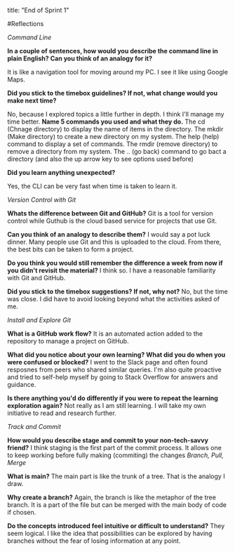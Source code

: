 title: "End of Sprint 1"

#Reflections 

*Command Line*

**In a couple of sentences, how would you describe the command line in plain English? Can you think of an analogy for it?**

It is like a navigation tool for moving around my PC. I see it like using Google Maps.

**Did you stick to the timebox guidelines? If not, what change would you make next time?**

No, because I explored topics a little further in depth. I think I'll manage my time better.
**Name 5 commands you used and what they do.**
The cd (Chnage directory) to display the name of items in the directory.
The mkdir (Make directory) to create a new directory on my system.
The help (help) command to display a set of commands.
The rmdir (remove directory) to remove a directory from my system.
The .. (go back) command to go bact a directory (and also the up arrow key to see options used before)

**Did you learn anything unexpected?**

Yes, the CLI can be very fast when time is taken to learn it.


*Version Control with Git* 

**Whats the difference between Git and GitHub?**
Git is a tool for version control while Guthub is the cloud based service for projects that use Git.

**Can you think of an analogy to describe them?**
I would say a pot luck dinner. Many people use Git and this is uploaded to the cloud. From there, the best bits can be taken to form a project.

**Do you think you would still remember the difference a week from now if you didn't revisit the material?** 
I think so. I have a reasonable familiarity with Git and GitHub.

**Did you stick to the timebox suggestions? If not, why not?**
No, but the time was close. I did have to avoid looking beyond what the activities asked of me. 

*Install and Explore Git*

**What is a GitHub work flow?**
It is an automated action added to the repository to manage a project on GitHub.

**What did you notice about your own learning? What did you do when you were confused or blocked?**
I went to the Slack page and often found resposnes from peers who shared similar queries. I'm also quite proactive and tried to self-help myself by going to Stack Overflow for answers and guidance.

**Is there anything you'd do differently if you were to repeat the learning exploration again?**
Not really as I am still learning. I will take my own initiative to read and research further. 

*Track and Commit*

**How would you describe stage and commit to your non-tech-savvy friend?**
I think staging is the first part of the commit process. It allows one to keep working before fully making (commiting) the changes
*Branch, Pull, Merge*

**What is main?**
The main part is like the trunk of a tree. That is the analogy I draw.

**Why create a branch?**
Again, the branch is like the metaphor of the tree branch. It is a part of the file but can be merged with the main body of code if chosen.

**Do the concepts introduced feel intuitive or difficult to understand?**
They seem logical. I like the idea that possibilities can be explored by having branches without the fear of losing information at any point. 